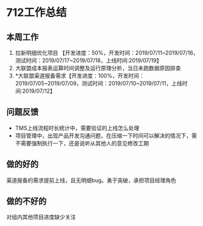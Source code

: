 # 712工作总结
## 本周工作
1. 拉新明细优化项目 【开发进度：50%，开发时间：2019/07/11~2019/07/16，测试时间：2019/07/17~2019/07/18，上线时间:2019/07/19】
2. 大联盟成本报表运算时间调整及运行原理分析，当日未跑数据原因排查
3. *大联盟渠道报备需求【开发进度：100%，开发时间：2019/07/05~2019/07/09，测试时间：2019/07/10~2019/07/11，上线时间:2019/07/12】

## 问题反馈
- TMS上线流程时长统计中，需要验证的上线怎么处理
- 项目管理中，出现产品开发沟通问题，在压缩一下时间可以解决的情况下，需不需要强制执行一下，还是说听从其他人的意见修改工期

## 做的好的
渠道报备的需求提前上线，且无明细bug。勇于突破，承担项目经理角色
## 做的不好的
对组内其他项目进度缺少关注